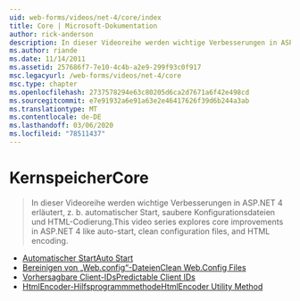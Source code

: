 ```yaml
---
uid: web-forms/videos/net-4/core/index
title: Core | Microsoft-Dokumentation
author: rick-anderson
description: In dieser Videoreihe werden wichtige Verbesserungen in ASP.NET 4 erläutert, z. b. automatischer Start, saubere Konfigurationsdateien und HTML-Codierung.
ms.author: riande
ms.date: 11/14/2011
ms.assetid: 257686f7-7e10-4c4b-a2e9-299f93c0f917
msc.legacyurl: /web-forms/videos/net-4/core
msc.type: chapter
ms.openlocfilehash: 2737578294e63c80205d6ca2d7671a6f42e498cd
ms.sourcegitcommit: e7e91932a6e91a63e2e46417626f39d6b244a3ab
ms.translationtype: MT
ms.contentlocale: de-DE
ms.lasthandoff: 03/06/2020
ms.locfileid: "78511437"
---
```

# <a name="core"></a><span data-ttu-id="759dd-103">Kernspeicher</span><span class="sxs-lookup"><span data-stu-id="759dd-103">Core</span></span>

> <span data-ttu-id="759dd-104">In dieser Videoreihe werden wichtige Verbesserungen in ASP.NET 4 erläutert, z. b. automatischer Start, saubere Konfigurationsdateien und HTML-Codierung.</span><span class="sxs-lookup"><span data-stu-id="759dd-104">This video series explores core improvements in ASP.NET 4 like auto-start, clean configuration files, and HTML encoding.</span></span>

- [<span data-ttu-id="759dd-105">Automatischer Start</span><span class="sxs-lookup"><span data-stu-id="759dd-105">Auto Start</span></span>](aspnet-4-quick-hit-auto-start.md)
- [<span data-ttu-id="759dd-106">Bereinigen von „Web.config“-Dateien</span><span class="sxs-lookup"><span data-stu-id="759dd-106">Clean Web.Config Files</span></span>](aspnet-4-quick-hit-clean-webconfig-files.md)
- [<span data-ttu-id="759dd-107">Vorhersagbare Client-IDs</span><span class="sxs-lookup"><span data-stu-id="759dd-107">Predictable Client IDs</span></span>](aspnet-4-quick-hit-predictable-client-ids.md)
- [<span data-ttu-id="759dd-108">HtmlEncoder-Hilfsprogrammmethode</span><span class="sxs-lookup"><span data-stu-id="759dd-108">HtmlEncoder Utility Method</span></span>](aspnet-4-quick-hit-the-htmlencoder-utility-method.md)
